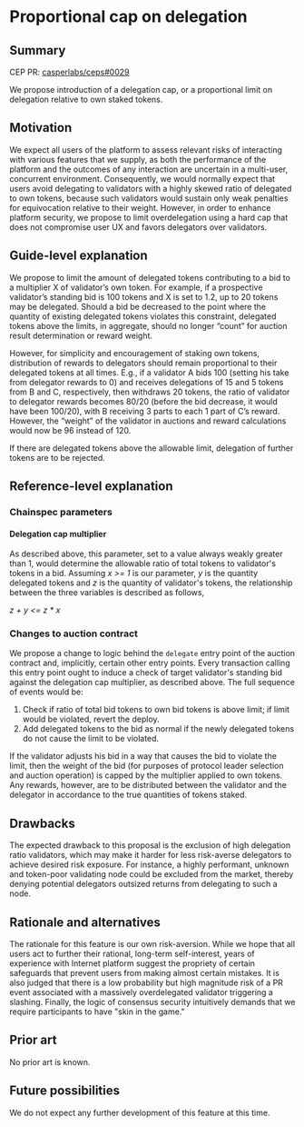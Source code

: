 # Proportional cap on delegation

## Summary

[summary]: #summary

CEP PR: [casperlabs/ceps#0029](https://github.com/casperlabs/ceps/pull/0029)

We propose introduction of a delegation cap, or a proportional limit on delegation relative to own staked tokens.

## Motivation

[motivation]: #motivation

We expect all users of the platform to assess relevant risks of interacting with various features that we supply, as both the performance of the platform and the outcomes of any interaction are uncertain in a multi-user, concurrent environment. Consequently, we would normally expect that users avoid delegating to validators with a highly skewed ratio of delegated to own tokens, because such validators would sustain only weak penalties for equivocation relative to their weight. However, in order to enhance platform security, we propose to limit overdelegation using a hard cap that does not compromise user UX and favors delegators over validators.

## Guide-level explanation

[guide-level-explanation]: #guide-level-explanation

We propose to limit the amount of delegated tokens contributing to a bid to a multiplier X of validator’s own token. For example, if a prospective validator’s standing bid is 100 tokens and X is set to 1.2, up to 20 tokens may be delegated. Should a bid be decreased to the point where the quantity of existing delegated tokens violates this constraint, delegated tokens above the limits, in aggregate, should no longer “count” for auction result determination or reward weight. 

However, for simplicity and encouragement of staking own tokens, distribution of rewards to delegators should remain proportional to their delegated tokens at all times. E.g., if a validator A bids 100 (setting his take from delegator rewards to 0) and receives delegations of 15 and 5 tokens from B and C, respectively, then withdraws 20 tokens, the ratio of validator to delegator rewards becomes 80/20 (before the bid decrease, it would have been 100/20), with B receiving 3 parts to each 1 part of C’s reward. However, the “weight” of the validator in auctions and reward calculations would now be 96 instead of 120. 

If there are delegated tokens above the allowable limit, delegation of further tokens are to be rejected.

## Reference-level explanation

[reference-level-explanation]: #reference-level-explanation

### Chainspec parameters

#### Delegation cap multiplier

As described above, this parameter, set to a value always weakly greater than 1, would determine the allowable ratio of total tokens to validator's tokens in a bid. Assuming *x >= 1* is our parameter, *y* is the quantity delegated tokens and *z* is the quantity of validator's tokens, the relationship between the three variables is described as follows,

*z + y <= z \* x*

### Changes to auction contract

We propose a change to logic behind the `delegate` entry point of the auction contract and, implicitly, certain other entry points. Every transaction calling this entry point ought to induce a check of target validator's standing bid against the delegation cap multiplier, as described above. The full sequence of events would be:

1. Check if ratio of total bid tokens to own bid tokens is above limit; if limit would be violated, revert the deploy. 
2. Add delegated tokens to the bid as normal if the newly delegated tokens do not cause the limit to be violated.

If the validator adjusts his bid in a way that causes the bid to violate the limit, then the weight of the bid (for purposes of protocol leader selection and auction operation) is capped by the multiplier applied to own tokens. Any rewards, however, are to be distributed between the validator and the delegator in accordance to the true quantities of tokens staked.

## Drawbacks

[drawbacks]: #drawbacks

The expected drawback to this proposal is the exclusion of high delegation ratio validators, which may make it harder for less risk-averse delegators to achieve desired risk exposure. For instance, a highly performant, unknown and token-poor validating node could be excluded from the market, thereby denying potential delegators outsized returns from delegating to such a node.

## Rationale and alternatives

[rationale-and-alternatives]: #rationale-and-alternatives

The rationale for this feature is our own risk-aversion. While we hope that all users act to further their rational, long-term self-interest, years of experience with Internet platform suggest the propriety of certain safeguards that prevent users from making almost certain mistakes. It is also judged that there is a low probability but high magnitude risk of a PR event associated with a massively overdelegated validator triggering a slashing. Finally, the logic of consensus security intuitively demands that we require participants to have "skin in the game." 

## Prior art

[prior-art]: #prior-art

No prior art is known.

## Future possibilities

[future-possibilities]: #future-possibilities

We do not expect any further development of this feature at this time.
